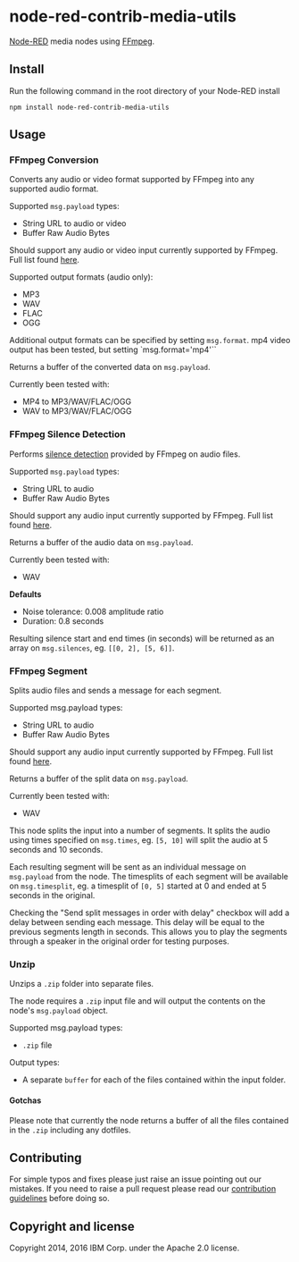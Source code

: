 node-red-contrib-media-utils
=====================

<a href="http://nodered.org" target="_new">Node-RED</a> media nodes using <a href="http://ffmpeg.org/">FFmpeg</a>.

Install
-------

Run the following command in the root directory of your Node-RED install

    npm install node-red-contrib-media-utils

Usage
-----

### FFmpeg Conversion

Converts any audio or video format supported by FFmpeg into any supported audio format.

Supported `msg.payload` types:

* String URL to audio or video
* Buffer Raw Audio Bytes

Should support any audio or video input currently supported by FFmpeg. Full list found <a href="https://ffmpeg.org/general.html#File-Formats">here</a>.

Supported output formats (audio only):

* MP3
* WAV
* FLAC
* OGG

Additional output formats can be specified by setting `msg.format`. mp4 video output
has been tested, but setting `msg.format='mp4'``

Returns a buffer of the converted data on `msg.payload`.

Currently been tested with:

* MP4 to MP3/WAV/FLAC/OGG
* WAV to MP3/WAV/FLAC/OGG

### FFmpeg Silence Detection

Performs <a href="https://ffmpeg.org/ffmpeg-filters.html#silencedetect">silence detection</a> provided by FFmpeg on audio files.

Supported `msg.payload` types:

* String URL to audio
* Buffer Raw Audio Bytes

Should support any audio input currently supported by FFmpeg. Full list found <a href="https://ffmpeg.org/general.html#File-Formats">here</a>.

Returns a buffer of the audio data on `msg.payload`.

Currently been tested with:

* WAV

**Defaults**
* Noise tolerance: 0.008 amplitude ratio
* Duration: 0.8 seconds

Resulting silence start and end times (in seconds) will be returned as an array on `msg.silences`, eg. `[[0, 2], [5, 6]]`.

### FFmpeg Segment

Splits audio files and sends a message for each segment.

Supported msg.payload types:

* String URL to audio
* Buffer Raw Audio Bytes

Should support any audio input currently supported by FFmpeg. Full list found <a href="https://ffmpeg.org/general.html#File-Formats">here</a>.

Returns a buffer of the split data on `msg.payload`.

Currently been tested with:

* WAV

This node splits the input into a number of segments. It splits the audio using times specified on `msg.times`, eg. `[5, 10]` will split the audio at 5 seconds and 10 seconds.

Each resulting segment will be sent as an individual message on `msg.payload` from the node. The timesplits of each segment will be available on `msg.timesplit`, eg. a timesplit of `[0, 5]` started at 0 and ended at 5 seconds in the original.

Checking the "Send split messages in order with delay" checkbox will add a delay between sending each message. This delay will be equal to the previous segments length in seconds. This allows you to play the segments through a speaker in the original order for testing purposes.

### Unzip

Unzips a `.zip` folder into separate files.

The node requires a `.zip` input file and will output the contents on the node's `msg.payload` object.

Supported msg.payload types:

* `.zip` file

Output types:

* A separate `buffer` for each of the files contained within the input folder.


#### Gotchas

Please note that currently the node returns a buffer of all the files contained in the `.zip` including any dotfiles.



## Contributing

For simple typos and fixes please just raise an issue pointing out our mistakes. If you need to raise a pull request please read our [contribution guidelines](https://github.com/ibm-early-programs/node-red-contrib-media-utils/blob/master/CONTRIBUTING.md) before doing so.

## Copyright and license

Copyright 2014, 2016 IBM Corp. under the Apache 2.0 license.
